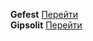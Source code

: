 **Gefest** [Перейти](https://vovako.github.io/gefest/)\
**Gipsolit** [Перейти](https://vovako.github.io/gipsolit/)

